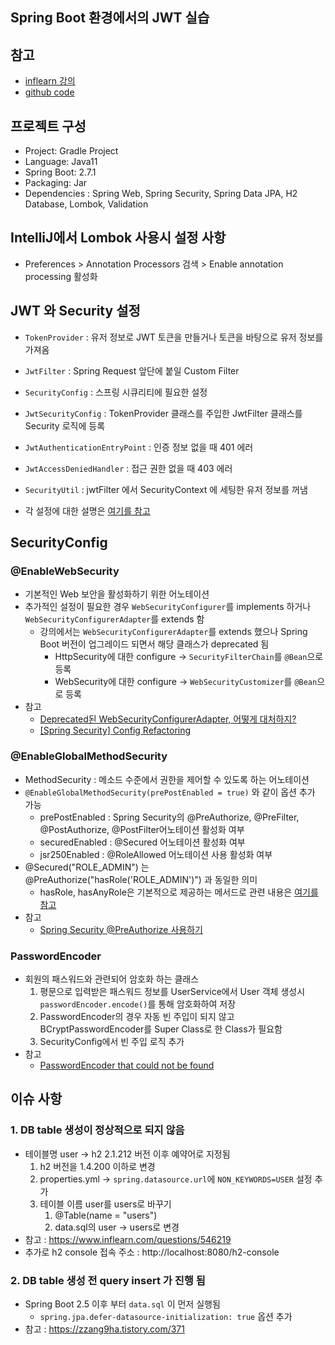 ## Spring Boot 환경에서의 JWT 실습
## 참고
+ [inflearn 강의](https://www.inflearn.com/course/%EC%8A%A4%ED%94%84%EB%A7%81%EB%B6%80%ED%8A%B8-jwt)
+ [github code](https://github.com/SilverNine/spring-boot-jwt-tutorial)

## 프로젝트 구성
+ Project: Gradle Project
+ Language: Java11
+ Spring Boot: 2.7.1
+ Packaging: Jar
+ Dependencies : Spring Web, Spring Security, Spring Data JPA, H2 Database, Lombok, Validation

## IntelliJ에서 Lombok 사용시 설정 사항
+ Preferences > Annotation Processors 검색 > Enable annotation processing 활성화

## JWT 와 Security 설정
+ `TokenProvider` : 유저 정보로 JWT 토큰을 만들거나 토큰을 바탕으로 유저 정보를 가져옴
+ `JwtFilter` : Spring Request 앞단에 붙일 Custom Filter
+ `SecurityConfig` : 스프링 시큐리티에 필요한 설정
+ `JwtSecurityConfig` : TokenProvider 클래스를 주입한 JwtFilter 클래스를 Security 로직에 등록
+ `JwtAuthenticationEntryPoint` : 인증 정보 없을 때 401 에러
+ `JwtAccessDeniedHandler` : 접근 권한 없을 때 403 에러
+ `SecurityUtil` : jwtFilter 에서 SecurityContext 에 세팅한 유저 정보를 꺼냄

+ 각 설정에 대한 설명은 [여기를 참고](https://bcp0109.tistory.com/301)

## SecurityConfig
### @EnableWebSecurity
+ 기본적인 Web 보안을 활성화하기 위한 어노테이션
+ 추가적인 설정이 필요한 경우 `WebSecurityConfigurer`를 implements 하거나 `WebSecurityConfigurerAdapter`를 extends 함
  + 강의에서는 `WebSecurityConfigurerAdapter`를 extends 했으나 Spring Boot 버전이 업그레이드 되면서 해당 클래스가 deprecated 됨
    + HttpSecurity에 대한 configure → `SecurityFilterChain`를 `@Bean`으로 등록
    + WebSecurity에 대한 configure → `WebSecurityCustomizer`를 `@Bean`으로 등록
+ 참고
  + [Deprecated된 WebSecurityConfigurerAdapter, 어떻게 대처하지?](https://velog.io/@pjh612/Deprecated%EB%90%9C-WebSecurityConfigurerAdapter-%EC%96%B4%EB%96%BB%EA%B2%8C-%EB%8C%80%EC%B2%98%ED%95%98%EC%A7%80#httpsecurity-configure)
  + [[Spring Security] Config Refactoring](https://velog.io/@csh0034/Spring-Security-Config-Refactoring)

### @EnableGlobalMethodSecurity
+ MethodSecurity : 메소드 수준에서 권한을 제어할 수 있도록 하는 어노테이션
+ `@EnableGlobalMethodSecurity(prePostEnabled = true)` 와 같이 옵션 추가 가능
  + prePostEnabled : Spring Security의 @PreAuthorize, @PreFilter, @PostAuthorize, @PostFilter어노테이션 활성화 여부
  + securedEnabled : @Secured 어노테이션 활성화 여부
  + jsr250Enabled : @RoleAllowed 어노테이션 사용 활성화 여부
+ @Secured("ROLE_ADMIN") 는 @PreAuthorize("hasRole('ROLE_ADMIN')") 과 동일한 의미
  + hasRole, hasAnyRole은 기본적으로 제공하는 메서드로 관련 내용은 [여기를 참고](https://docs.spring.io/spring-security/site/docs/3.0.x/reference/el-access.html#el-common-built-in)
+ 참고
  + [Spring Security @PreAuthorize 사용하기](https://gaemi606.tistory.com/entry/Spring-Boot-Spring-Security-PreAuthorize%EC%82%AC%EC%9A%A9%ED%95%98%EA%B8%B0)

### PasswordEncoder
+ 회원의 패스워드와 관련되어 암호화 하는 클래스
  1. 평문으로 입력받은 패스워드 정보를 UserService에서 User 객체 생성시 `passwordEncoder.encode()`를 통해 암호화하여 저장
  2. PasswordEncoder의 경우 자동 빈 주입이 되지 않고 BCryptPasswordEncoder를 Super Class로 한 Class가 필요함
  3. SecurityConfig에서 빈 주입 로직 추가
+ 참고
  + [PasswordEncoder that could not be found](https://thalals.tistory.com/301)

## 이슈 사항
### 1. DB table 생성이 정상적으로 되지 않음
+ 테이블명 user → h2 2.1.212 버전 이후 예약어로 지정됨
  1) h2 버전을 1.4.200 이하로 변경
  2) properties.yml → `spring.datasource.url`에 `NON_KEYWORDS=USER` 설정 추가
  3) 테이블 이름 user를 users로 바꾸기
     1) @Table(name = "users")
     2) data.sql의 user -> users로 변경
+ 참고 : https://www.inflearn.com/questions/546219
+ 추가로 h2 console 접속 주소 : http://localhost:8080/h2-console

### 2. DB table 생성 전 query insert 가 진행 됨
+ Spring Boot 2.5 이후 부터 `data.sql` 이 먼저 실행됨
  + `spring.jpa.defer-datasource-initialization: true` 옵션 추가
+ 참고 : https://zzang9ha.tistory.com/371
